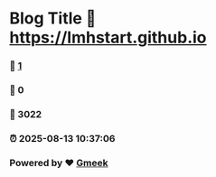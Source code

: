 # Blog Title :link: https://lmhstart.github.io 
### :page_facing_up: [1](https://lmhstart.github.io/tag.html) 
### :speech_balloon: 0 
### :hibiscus: 3022 
### :alarm_clock: 2025-08-13 10:37:06 
### Powered by :heart: [Gmeek](https://github.com/Meekdai/Gmeek)
